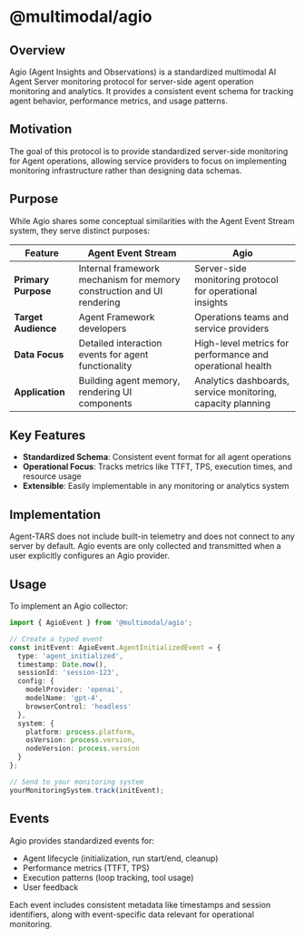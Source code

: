 # @multimodal/agio

## Overview

Agio (Agent Insights and Observations) is a standardized multimodal AI Agent Server monitoring protocol for server-side agent operation monitoring and analytics. It provides a consistent event schema for tracking agent behavior, performance metrics, and usage patterns.

## Motivation

The goal of this protocol is to provide standardized server-side monitoring for Agent operations, allowing service providers to focus on implementing monitoring infrastructure rather than designing data schemas.

## Purpose

While Agio shares some conceptual similarities with the Agent Event Stream system, they serve distinct purposes:

| Feature | Agent Event Stream | Agio |
|---------|-------------------|------|
| **Primary Purpose** | Internal framework mechanism for memory construction and UI rendering | Server-side monitoring protocol for operational insights |
| **Target Audience** | Agent Framework developers | Operations teams and service providers |
| **Data Focus** | Detailed interaction events for agent functionality | High-level metrics for performance and operational health |
| **Application** | Building agent memory, rendering UI components | Analytics dashboards, service monitoring, capacity planning |

## Key Features

- **Standardized Schema**: Consistent event format for all agent operations
- **Operational Focus**: Tracks metrics like TTFT, TPS, execution times, and resource usage
- **Extensible**: Easily implementable in any monitoring or analytics system

## Implementation

Agent-TARS does not include built-in telemetry and does not connect to any server by default. Agio events are only collected and transmitted when a user explicitly configures an Agio provider.

## Usage

To implement an Agio collector:

```typescript
import { AgioEvent } from '@multimodal/agio';

// Create a typed event
const initEvent: AgioEvent.AgentInitializedEvent = {
  type: 'agent_initialized',
  timestamp: Date.now(),
  sessionId: 'session-123',
  config: {
    modelProvider: 'openai',
    modelName: 'gpt-4',
    browserControl: 'headless'
  },
  system: {
    platform: process.platform,
    osVersion: process.version,
    nodeVersion: process.version
  }
};

// Send to your monitoring system
yourMonitoringSystem.track(initEvent);
```

## Events

Agio provides standardized events for:

- Agent lifecycle (initialization, run start/end, cleanup)
- Performance metrics (TTFT, TPS)
- Execution patterns (loop tracking, tool usage)
- User feedback

Each event includes consistent metadata like timestamps and session identifiers, along with event-specific data relevant for operational monitoring.

